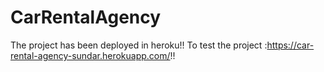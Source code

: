 # CarRentalAgency

The project has been deployed in heroku!!
To test the project :https://car-rental-agency-sundar.herokuapp.com/!!
